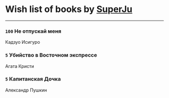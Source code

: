 # Wish list of books by [SuperJu](https://soundcloud.com/julia-lapan-741189633)
---

### `100` Не отпускай меня
Кадзуо Исигуро

### `5` Убийство в Восточном экспрессе
Агата Кристи

### `5` Капитанская Дочка
Александр Пушкин

